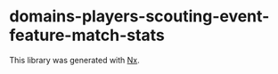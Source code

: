 # domains-players-scouting-event-feature-match-stats

This library was generated with [Nx](https://nx.dev).

